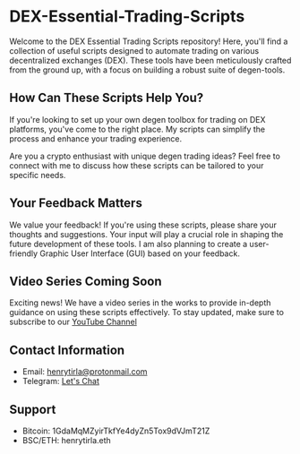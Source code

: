 # DEX-Essential-Trading-Scripts

Welcome to the DEX Essential Trading Scripts repository! Here, you'll find a collection of useful scripts designed to automate trading on various decentralized exchanges (DEX). These tools have been meticulously crafted from the ground up, with a focus on building a robust suite of degen-tools.

## How Can These Scripts Help You?

If you're looking to set up your own degen toolbox for trading on DEX platforms, you've come to the right place. My scripts can simplify the process and enhance your trading experience.

Are you a crypto enthusiast with unique degen trading ideas? Feel free to connect with me to discuss how these scripts can be tailored to your specific needs.



## Your Feedback Matters

We value your feedback! If you're using these scripts, please share your thoughts and suggestions. Your input will play a crucial role in shaping the future development of these tools. I am also planning to create a user-friendly Graphic User Interface (GUI) based on your feedback.

## Video Series Coming Soon
Exciting news! We have a video series in the works to provide in-depth guidance on using these scripts effectively. To stay updated, make sure to subscribe to our [YouTube Channel](https://www.youtube.com/henrytirla) 


## Contact Information

- Email: henrytirla@protonmail.com
- Telegram: [Let's Chat](https://t.me/henrytirla)

## Support

- Bitcoin: 1GdaMqMZyirTkfYe4dyZn5Tox9dVJmT21Z
- BSC/ETH: henrytirla.eth
